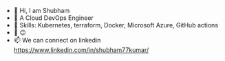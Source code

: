 - 👋 Hi, I am Shubham
- 👀 A Cloud DevOps Engineer
- 🌱 Skills: Kubernetes, terraform, Docker, Microsoft Azure, GitHub actions
- 💞 :wink:
- 📫 We can connect on linkedin https://www.linkedin.com/in/shubham77kumar/


<!---
KumarShubham-Codes/KumarShubham-Codes is a ✨ special ✨ repository because its `README.md` (this file) appears on your GitHub profile.
You can click the Preview link to take a look at your changes.
--->
